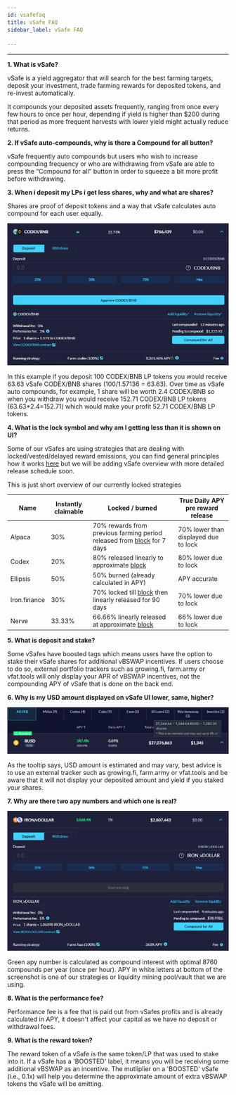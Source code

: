 ```yaml
---
id: vsafefaq
title: vSafe FAQ
sidebar_label: vSafe FAQ

---
```

---


**1. What is vSafe?**

vSafe is a yield aggregator that will search for the best farming targets, deposit your investment, trade farming rewards for deposited tokens, and re-invest automatically.

It compounds your deposited assets frequently, ranging from once every few hours to once per hour, depending if yield is higher than $200 during that period as more frequent harvests with lower yield might actually reduce returns. 

**2. If vSafe auto-compounds, why is there a Compound for all button?**

vSafe frequently auto compounds but users who wish to increase compounding frequency or who are withdrawing from vSafe are able to press the “Compound for all” button in order to squeeze a bit more profit before withdrawing.

**3. When i deposit my LPs i get less shares, why and what are shares?**

Shares are proof of deposit tokens and a way that vSafe calculates auto compound for each user equally. 

![vsafefaq1](../img/vsafefaq1.png)

In this example if you deposit 100 CODEX/BNB LP tokens you would receive 63.63 vSafe CODEX/BNB shares (100/1.57136 = 63.63). Over time as vSafe auto compounds, for example, 1 share will be worth 2.4 CODEX/BNB so when you withdraw you would receive 152.71 CODEX/BNB LP tokens (63.63*2.4=152.71) which would make your profit 52.71 CODEX/BNB LP tokens.

**4. What is the lock symbol and why am I getting less than it is shown on UI?**

Some of our vSafes are using strategies that are dealing with locked/vested/delayed reward emissions, you can find general principles how it works [here](https://docs.valuedefi.io/guides/vFarmvsvSafe) but we will be adding vSafe overview with more detailed release schedule soon.

This is just short overview of our currently locked strategies

| Name         	| Instantly claimable  	| Locked / burned                                                                                                        	| True Daily APY pre reward release    	|
|--------------	|----------------------	|------------------------------------------------------------------------------------------------------------------------	|--------------------------------------	|
| Alpaca       	| 30%                  	| 70% rewards from previous farming period released from [block](https://bscscan.com/block/countdown/6499649) for 7 days 	| 70% lower than displayed due to lock 	|
| Codex        	| 20%                  	| 80% released linearly to approximate [block](https://bscscan.com/block/countdown/8891201)                                    	| 80% lower due to lock                	|
| Ellipsis     	| 50%                  	| 50% burned (already calculated in APY)                                                                                 	| APY accurate                         	|
| Iron.finance 	| 30%                  	| 70% locked till [block](https://bscscan.com/block/countdown/6675734) then linearly released for 90 days                	| 70% lower due to lock                	|
| Nerve        	| 33.33%               	| 66.66% linearly released at approximate [block](https://bscscan.com/block/countdown/11483201)                                  	| 66% lower due to lock                	|

**5. What is deposit and stake?**

Some vSafes have boosted tags which means users have the option to stake their vSafe shares for additional vBSWAP incentives. If users choose to do so, external portfolio trackers such as growing.fi, farm.army or vfat.tools will only display your APR of vBSWAP incentives, not the compounding APY of vSafe that is done on the back end. 

**6. Why is my USD amount displayed on vSafe UI lower, same, higher?**

![vsafefaq2](../img/vsafefaq2.png)

As the tooltip says, USD amount is estimated and may vary, best advice is to use an external tracker such as growing.fi, farm.army or vfat.tools and be aware that it will not display your deposited amount and yield if you staked your shares.

**7. Why are there two apy numbers and which one is real?**

![vsafefaq3](../img/vsafefaq3.png)

Green apy number is calculated as compound interest with optimal 8760 compounds per year (once per hour). APY in white letters at bottom of the screenshot is one of our strategies or liquidity mining pool/vault that we are using.

**8. What is the performance fee?**

Performance fee is a fee that is paid out from vSafes profits and is already calculated in APY, it doesn't affect your capital as we have no deposit or withdrawal fees.

**9. What is the reward token?**

The reward token of a vSafe is the same token/LP that was used to stake into it.  If a vSafe has a 'BOOSTED' label, it means you will be receiving some additional vBSWAP as an incentive.  The mutliplier on a 'BOOSTED' vSafe (i.e., 0.1x) will help you determine the approximate amount of extra vBSWAP tokens the vSafe will be emitting.
